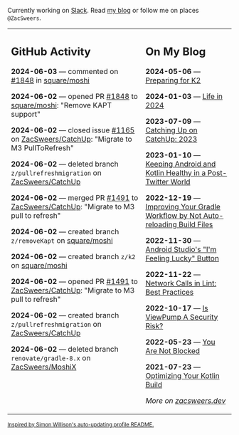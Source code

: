 Currently working on [Slack](https://slack.com/). Read [my blog](https://zacsweers.dev/) or follow me on places `@ZacSweers`.

<table><tr><td valign="top" width="60%">

## GitHub Activity
<!-- githubActivity starts -->
**2024-06-03** — commented on [#1848](https://github.com/square/moshi/pull/1848#issuecomment-2144231331) in [square/moshi](https://github.com/square/moshi)

**2024-06-02** — opened PR [#1848](https://github.com/square/moshi/pull/1848) to [square/moshi](https://github.com/square/moshi): "Remove KAPT support"

**2024-06-02** — closed issue [#1165](https://github.com/ZacSweers/CatchUp/issues/1165) on [ZacSweers/CatchUp](https://github.com/ZacSweers/CatchUp): "Migrate to M3 PullToRefresh"

**2024-06-02** — deleted branch `z/pullrefreshmigration` on [ZacSweers/CatchUp](https://github.com/ZacSweers/CatchUp)

**2024-06-02** — merged PR [#1491](https://github.com/ZacSweers/CatchUp/pull/1491) to [ZacSweers/CatchUp](https://github.com/ZacSweers/CatchUp): "Migrate to M3 pull to refresh"

**2024-06-02** — created branch `z/removeKapt` on [square/moshi](https://github.com/square/moshi)

**2024-06-02** — created branch `z/k2` on [square/moshi](https://github.com/square/moshi)

**2024-06-02** — opened PR [#1491](https://github.com/ZacSweers/CatchUp/pull/1491) to [ZacSweers/CatchUp](https://github.com/ZacSweers/CatchUp): "Migrate to M3 pull to refresh"

**2024-06-02** — created branch `z/pullrefreshmigration` on [ZacSweers/CatchUp](https://github.com/ZacSweers/CatchUp)

**2024-06-02** — deleted branch `renovate/gradle-8.x` on [ZacSweers/MoshiX](https://github.com/ZacSweers/MoshiX)
<!-- githubActivity ends -->
</td><td valign="top" width="40%">

## On My Blog
<!-- blog starts -->
**2024-05-06** — [Preparing for K2](https://www.zacsweers.dev/preparing-for-k2/)

**2024-01-03** — [Life in 2024](https://www.zacsweers.dev/life-in-2024/)

**2023-07-09** — [Catching Up on CatchUp: 2023](https://www.zacsweers.dev/catching-up-on-catchup-2023/)

**2023-01-10** — [Keeping Android and Kotlin Healthy in a Post-Twitter World](https://www.zacsweers.dev/keeping-android-healthy/)

**2022-12-19** — [Improving Your Gradle Workflow by Not Auto-reloading Build Files](https://www.zacsweers.dev/improving-your-workflow-by-not-auto-reloading-build-files/)

**2022-11-30** — [Android Studio's "I'm Feeling Lucky" Button](https://www.zacsweers.dev/android-studios-im-feeling-lucky-button/)

**2022-11-22** — [Network Calls in Lint: Best Practices](https://www.zacsweers.dev/network-calls-in-lint-best-practices/)

**2022-10-17** — [Is ViewPump A Security Risk?](https://www.zacsweers.dev/is-viewpump-a-security-risk/)

**2022-05-23** — [You Are Not Blocked](https://www.zacsweers.dev/you-are-not-blocked/)

**2021-07-23** — [Optimizing Your Kotlin Build](https://www.zacsweers.dev/optimizing-your-kotlin-build/)
<!-- blog ends -->
_More on [zacsweers.dev](https://zacsweers.dev/)_
</td></tr></table>

<sub><a href="https://simonwillison.net/2020/Jul/10/self-updating-profile-readme/">Inspired by Simon Willison's auto-updating profile README.</a></sub>